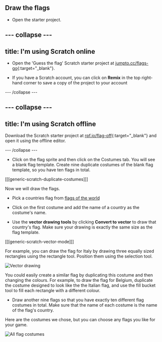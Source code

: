 ## Draw the flags

+ Open the starter project.

--- collapse ---
---
title: I'm using Scratch online
---

+ Open the 'Guess the flag' Scratch starter project at [jumpto.cc/flags-go](http://jumpto.cc/flags-go){:target="_blank"}.

+ If you have a Scratch account, you can click on **Remix** in the top right-hand corner to save a copy of the project to your account


--- /collapse ---

--- collapse ---
---
title: I'm using Scratch offline
---

Download the Scratch starter project at [rpf.io/flag-off](http://rpf.io/flag-off){:target="_blank"} and open it using the offline editor.

--- /collapse ---

+ Click on the flag sprite and then click on the Costumes tab. You will see a blank flag template. Create nine duplicate costumes of the blank flag template, so you have ten flags in total.

[[[generic-scratch-duplicate-costumes]]]

Now we will draw the flags. 

+ Pick a countries flag from [flags of the world](https://www.countries-ofthe-world.com/flags-of-the-world.html)

+ Click on the first costume and add the name of a country as the costume's name.

+ Use the **vector drawing tools** by clicking **Convert to vector** to draw that country's flag. Make sure your drawing is exactly the same size as the flag template.

[[[generic-scratch-vector-mode]]]

For example, you can draw the flag for Italy by drawing three equally sized rectangles using the rectangle tool. Position them using the selection tool.

![Vector drawing](images/vector-drawing.png)

You could easily create a similar flag by duplicating this costume and then changing the colours. For example, to draw the flag for Belgium, duplicate the costume designed to look like the the Italian flag, and use the fill bucket tool to fill each rectangle with a different colour.

+ Draw another nine flags so that you have exactly ten different flag costumes in total. Make sure that the name of each costume is the name of the flag's country.

Here are the costumes we chose, but you can choose any flags you like for your game.

![All flag costumes](images/all-costumes.png)
